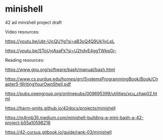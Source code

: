 # minishell
42 ad minishell project draft

Video resources:

https://youtu.be/ubt-UjcQUYg?si=aB3oQ4Q9Uk1jvLpL

https://youtu.be/SToUyjAsaFk?si=U2hdyE4ggTWkpGr-

Reading resources:

https://www.gnu.org/software/bash/manual/bash.html

https://www.cs.purdue.edu/homes/grr/SystemsProgrammingBook/Book/Chapter5-WritingYourOwnShell.pdf

https://pubs.opengroup.org/onlinepubs/009695399/utilities/xcu_chap02.html

https://harm-smits.github.io/42docs/projects/minishell

https://m4nnb3ll.medium.com/minishell-building-a-mini-bash-a-42-project-b55a10598218

https://42-cursus.gitbook.io/guide/rank-03/minishell

